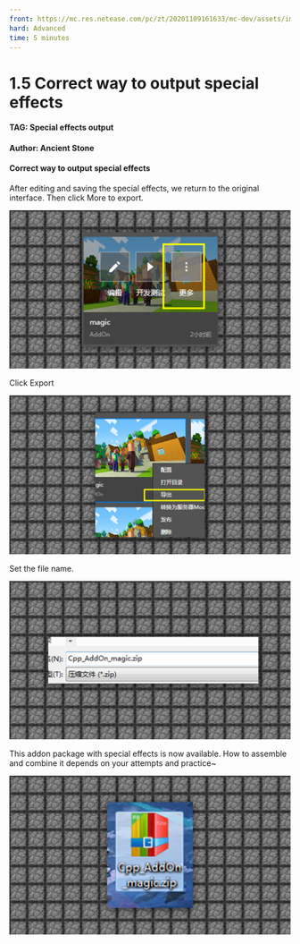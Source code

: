 ```yaml
--- 
front: https://mc.res.netease.com/pc/zt/20201109161633/mc-dev/assets/img/5_1.a60dd16d.png 
hard: Advanced 
time: 5 minutes 
--- 
```

# 1.5 Correct way to output special effects 
#### TAG: Special effects output 
#### Author: Ancient Stone 
#### Correct way to output special effects 

After editing and saving the special effects, we return to the original interface. Then click More to export. 

![](./images/5_1.png) 

Click Export 

![](./images/5_2.png) 

Set the file name. 

![5_3](./images/5_3.png) 

This addon package with special effects is now available. How to assemble and combine it depends on your attempts and practice~ 

![](./images/5_4.png)